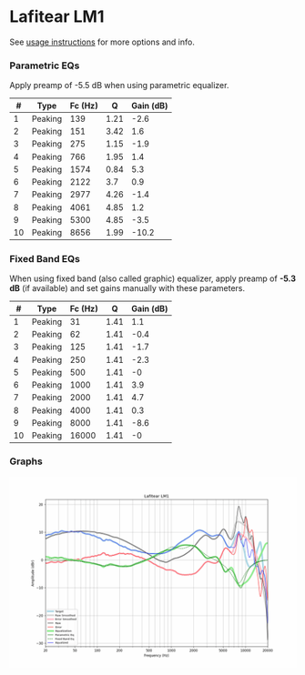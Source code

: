 # Lafitear LM1
See [usage instructions](https://github.com/jaakkopasanen/AutoEq#usage) for more options and info.

### Parametric EQs
Apply preamp of -5.5 dB when using parametric equalizer.

|   # | Type    |   Fc (Hz) |    Q |   Gain (dB) |
|-----|---------|-----------|------|-------------|
|   1 | Peaking |       139 | 1.21 |        -2.6 |
|   2 | Peaking |       151 | 3.42 |         1.6 |
|   3 | Peaking |       275 | 1.15 |        -1.9 |
|   4 | Peaking |       766 | 1.95 |         1.4 |
|   5 | Peaking |      1574 | 0.84 |         5.3 |
|   6 | Peaking |      2122 | 3.7  |         0.9 |
|   7 | Peaking |      2977 | 4.26 |        -1.4 |
|   8 | Peaking |      4061 | 4.85 |         1.2 |
|   9 | Peaking |      5300 | 4.85 |        -3.5 |
|  10 | Peaking |      8656 | 1.99 |       -10.2 |

### Fixed Band EQs
When using fixed band (also called graphic) equalizer, apply preamp of **-5.3 dB** (if available) and set gains manually with these parameters.

|   # | Type    |   Fc (Hz) |    Q |   Gain (dB) |
|-----|---------|-----------|------|-------------|
|   1 | Peaking |        31 | 1.41 |         1.1 |
|   2 | Peaking |        62 | 1.41 |        -0.4 |
|   3 | Peaking |       125 | 1.41 |        -1.7 |
|   4 | Peaking |       250 | 1.41 |        -2.3 |
|   5 | Peaking |       500 | 1.41 |        -0   |
|   6 | Peaking |      1000 | 1.41 |         3.9 |
|   7 | Peaking |      2000 | 1.41 |         4.7 |
|   8 | Peaking |      4000 | 1.41 |         0.3 |
|   9 | Peaking |      8000 | 1.41 |        -8.6 |
|  10 | Peaking |     16000 | 1.41 |        -0   |

### Graphs
![](./Lafitear%20LM1.png)
